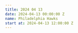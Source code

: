 ```yaml
---
title: 2024 04 13
date: 2024-04-13 00:00:00 Z
name: Philadelphia Hawks
start at: 2024-04-13 12:00:00 Z
---
```


